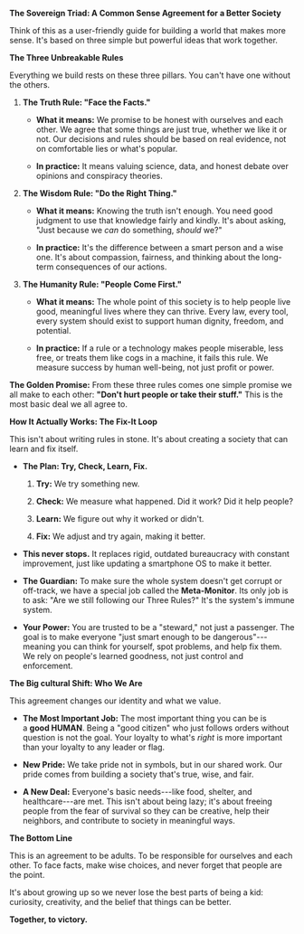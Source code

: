 **The Sovereign Triad: A Common Sense Agreement for a Better Society**

Think of this as a user-friendly guide for building a world that makes
more sense. It's based on three simple but powerful ideas that work
together.

**The Three Unbreakable Rules**

Everything we build rests on these three pillars. You can't have one
without the others.

1. **The Truth Rule: \"Face the Facts.\"**

    - **What it means:** We promise to be honest with ourselves and
        each other. We agree that some things are just true, whether we
        like it or not. Our decisions and rules should be based on real
        evidence, not on comfortable lies or what's popular.

    - **In practice:** It means valuing science, data, and honest
        debate over opinions and conspiracy theories.

2. **The Wisdom Rule: \"Do the Right Thing.\"**

    - **What it means:** Knowing the truth isn't enough. You need good
        judgment to use that knowledge fairly and kindly. It's about
        asking, \"Just because we *can* do something, *should* we?\"

    - **In practice:** It's the difference between a smart person and
        a wise one. It's about compassion, fairness, and thinking about
        the long-term consequences of our actions.

3. **The Humanity Rule: \"People Come First.\"**

    - **What it means:** The whole point of this society is to help
        people live good, meaningful lives where they can thrive. Every
        law, every tool, every system should exist to support human
        dignity, freedom, and potential.

    - **In practice:** If a rule or a technology makes people
        miserable, less free, or treats them like cogs in a machine, it
        fails this rule. We measure success by human well-being, not
        just profit or power.

**The Golden Promise:** From these three rules comes one simple promise
we all make to each other: **\"Don't hurt people or take their
stuff.\"** This is the most basic deal we all agree to.

**How It Actually Works: The Fix-It Loop**

This isn't about writing rules in stone. It's about creating a society
that can learn and fix itself.

- **The Plan: Try, Check, Learn, Fix.**

    1. **Try:** We try something new.

    2. **Check:** We measure what happened. Did it work? Did it help
        people?

    3. **Learn:** We figure out why it worked or didn't.

    4. **Fix:** We adjust and try again, making it better.

- **This never stops.** It replaces rigid, outdated bureaucracy with
    constant improvement, just like updating a smartphone OS to make it
    better.

- **The Guardian:** To make sure the whole system doesn't get corrupt
    or off-track, we have a special job called the **Meta-Monitor**. Its
    only job is to ask: \"Are we still following our Three Rules?\" It's
    the system's immune system.

- **Your Power:** You are trusted to be a "steward," not just a
    passenger. The goal is to make everyone \"just smart enough to be
    dangerous\"---meaning you can think for yourself, spot problems, and
    help fix them. We rely on people's learned goodness, not just
    control and enforcement.

**The Big cultural Shift: Who We Are**

This agreement changes our identity and what we value.

- **The Most Important Job:** The most important thing you can be is
    a **good HUMAN**. Being a \"good citizen\" who just follows orders
    without question is not the goal. Your loyalty to what's *right* is
    more important than your loyalty to any leader or flag.

- **New Pride:** We take pride not in symbols, but in our shared work.
    Our pride comes from building a society that's true, wise, and fair.

- **A New Deal:** Everyone's basic needs---like food, shelter, and
    healthcare---are met. This isn't about being lazy; it's about
    freeing people from the fear of survival so they can be creative,
    help their neighbors, and contribute to society in meaningful ways.

**The Bottom Line**

This is an agreement to be adults. To be responsible for ourselves and
each other. To face facts, make wise choices, and never forget that
people are the point.

It's about growing up so we never lose the best parts of being a kid:
curiosity, creativity, and the belief that things can be better.

**Together, to victory.**
